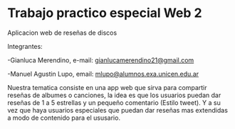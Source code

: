 # Trabajo practico especial Web 2
Aplicacion web de reseñas de discos

Integrantes:
  
  -Gianluca Merendino, e-mail: gianlucamerendino21@gmail.com
  
  -Manuel Agustin Lupo, email: mlupo@alumnos.exa.unicen.edu.ar

Nuestra tematica consiste en una app web que sirva para compartir reseñas de albumes o canciones, la idea es que los usuarios puedan dar reseñas de 1 a 5 estrellas y un pequeño comentario (Estilo tweet).
Y a su vez que haya usuarios especiales que puedan dar reseñas mas extendidas a modo de contenido para el ususario.
